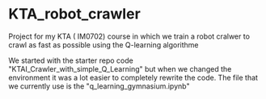 # KTA_robot_crawler
Project for my KTA ( IM0702) course in which we train a robot cralwer to crawl as fast as possible using the Q-learning algorithme

We started with the starter repo code "KTAI_Crawler_with_simple_Q_Learning" but when we changed the environment it was a lot easier to completely rewrite the code.
The file that we currently use is the "q_learning_gymnasium.ipynb"
